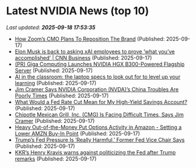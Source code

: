 # Latest NVIDIA News (top 10)
_Last updated: **2025-09-18 17:53:35**_

- [How Zoom’s CMO Plans To Reposition The Brand](https://www.forbes.com/sites/cmo/2025/09/17/how-zooms-cmo-plans-to-reposition-the-brand/) (Published: 2025-09-17)
- [Elon Musk is back to asking xAI employees to prove ‘what you’ve accomplished’ | CNN Business](https://www.cnn.com/2025/09/17/tech/elon-musk-xai-email) (Published: 2025-09-17)
- [(PR) Giga Computing Launches NVIDIA HGX B300-Powered Flagship Server](https://www.techpowerup.com/341092/giga-computing-launches-nvidia-hgx-b300-powered-flagship-server) (Published: 2025-09-17)
- [AI in the classroom: the laptop specs to look out for to level up your learning](https://www.techradar.com/computing/laptops/ai-in-the-classroom-the-laptop-specs-to-look-out-for-to-level-up-your-learning) (Published: 2025-09-17)
- [Jim Cramer Says NVIDIA Corporation (NVDA)’s China Troubles Are Poorly Times](https://biztoc.com/x/20c94a99caac87ef) (Published: 2025-09-17)
- [What Would a Fed Rate Cut Mean for My High-Yield Savings Account?](https://biztoc.com/x/ce63f6777227c456) (Published: 2025-09-17)
- [Chipotle Mexican Grill, Inc. (CMG) Is Facing Difficult Times, Says Jim Cramer](https://biztoc.com/x/27c9acb920a45a74) (Published: 2025-09-17)
- [Heavy Out-of-the-Money Put Options Activity in Amazon - Setting a Lower AMZN Buy-In Point](https://biztoc.com/x/3b474070cf6987c9) (Published: 2025-09-17)
- [Trump’s Fed Pressure Is ‘Really Harmful,’ Former Fed Vice Chair Says](https://biztoc.com/x/0466e6266c9316df) (Published: 2025-09-17)
- [KKR’s Henry Kravis warns against politicizing the Fed after Trump remarks](https://biztoc.com/x/1f731e5ffd2549cb) (Published: 2025-09-17)
